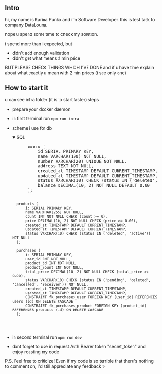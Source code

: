## Intro
hi, my name is Karina Punko and i'm Software Developer.
this is test task to company DataLouna.

hope u spend some time to check my solution.

i spend more than i expected, but 
- didn't add enough validation 
- didn't get what means 2 min price

BUT PLEASE CHECK THINGS WHICH I'VE DONE
and if u have time explain about what exactly u mean with 2 min prices (i see only one)

## How to start it
u can see infra folder (it is to start faster)
steps
- prepare your docker daemon 
- in first terminal run `npm run infra`
- scheme i use for db
    <details open>
    <summary>SQL</summary>
    <pre>
        users (
            id SERIAL PRIMARY KEY,
            name VARCHAR(100) NOT NULL,
            number VARCHAR(20) UNIQUE NOT NULL,
            address TEXT NOT NULL,
            created_at TIMESTAMP DEFAULT CURRENT_TIMESTAMP,
            updated_at TIMESTAMP DEFAULT CURRENT_TIMESTAMP,
            status VARCHAR(10) CHECK (status IN ('deleted', 'active', 'banned')) NOT NULL,
            balance DECIMAL(10, 2) NOT NULL DEFAULT 0.00
        );

        products (
            id SERIAL PRIMARY KEY,
            name VARCHAR(255) NOT NULL,
            count INT NOT NULL CHECK (count >= 0),
            price DECIMAL(10, 2) NOT NULL CHECK (price >= 0.00),
            created_at TIMESTAMP DEFAULT CURRENT_TIMESTAMP,
            updated_at TIMESTAMP DEFAULT CURRENT_TIMESTAMP,
            status VARCHAR(10) CHECK (status IN ('deleted', 'active')) NOT NULL
        );

        purchases (
            id SERIAL PRIMARY KEY,
            user_id INT NOT NULL,
            product_id INT NOT NULL,
            product_count INT NOT NULL,
            total_price DECIMAL(10, 2) NOT NULL CHECK (total_price >= 0.00),
            status VARCHAR(10) CHECK (status IN ('pending', 'deleted', 'cancelled', 'received')) NOT NULL,
            created_at TIMESTAMP DEFAULT CURRENT_TIMESTAMP,
            updated_at TIMESTAMP DEFAULT CURRENT_TIMESTAMP,
            CONSTRAINT fk_purchases_user FOREIGN KEY (user_id) REFERENCES users (id) ON DELETE CASCADE,
            CONSTRAINT fk_purchases_product FOREIGN KEY (product_id) REFERENCES products (id) ON DELETE CASCADE
        );
    </pre>
    </details>
- in second terminal run `npm run dev`
- dont forget to use in request Auth Bearer token "secret_token" and enjoy roasting my code

P.S. Feel free to criticize! Even if my code is so terrible that there's nothing to comment on, I'd still appreciate any feedback :sparkles:
